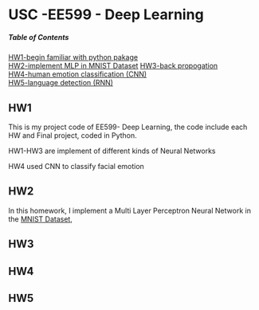 # USC -EE599 - Deep Learning

##### Table of Contents  
[HW1-begin familiar with python pakage](#hw1)  
[HW2-implement MLP in MNIST Dataset](#hw2)
[HW3-back propogation](#hw3)  
[HW4-human emotion classification (CNN)](#hw4)  
[HW5-language detection (RNN)](#hw5)  


## HW1

This is my project code of EE599- Deep Learning, the code include each HW and Final project, coded in Python.
<p>HW1-HW3 are implement of different kinds of Neural Networks </p>
HW4 used CNN to classify facial emotion 

## HW2

In this homework, I implement a Multi Layer Perceptron Neural Network in the [MNIST Dataset](http://yann.lecun.com/exdb/mnist/), 

## HW3


## HW4


## HW5

